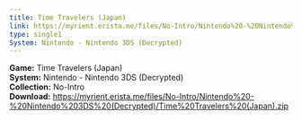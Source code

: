 ```yaml
---
title: Time Travelers (Japan)
link: https://myrient.erista.me/files/No-Intro/Nintendo%20-%20Nintendo%203DS%20(Decrypted)/Time%20Travelers%20(Japan).zip
type: single1
System: Nintendo - Nintendo 3DS (Decrypted)
---
```

<b>Game:</b> Time Travelers (Japan)<br>
<b>System:</b> Nintendo - Nintendo 3DS (Decrypted)<br>
<b>Collection:</b> No-Intro<br>
<b>Download:</b> https://myrient.erista.me/files/No-Intro/Nintendo%20-%20Nintendo%203DS%20(Decrypted)/Time%20Travelers%20(Japan).zip
